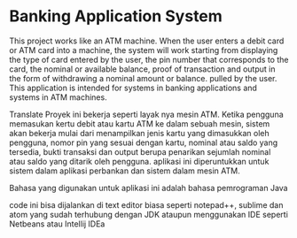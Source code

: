# Banking Application System

This project works like an ATM machine. When the user enters a debit card or ATM card into a machine, the system will work starting from displaying the type of card entered by the user, the pin number that corresponds to the card, the nominal or available balance, proof of transaction and output in the form of withdrawing a nominal amount or balance. pulled by the user. This application is intended for systems in banking applications and systems in ATM machines.

Translate
Proyek ini bekerja seperti layak nya mesin ATM. Ketika pengguna memasukan kertu debit atau kartu ATM ke dalam sebuah mesin, sistem akan bekerja mulai dari menampilkan jenis kartu yang dimasukkan oleh pengguna, nomor pin yang sesuai dengan kartu, nominal atau saldo yang tersedia, bukti transaksi dan output berupa penarikan sejumlah nominal atau saldo yang ditarik oleh pengguna. aplikasi ini diperuntukkan untuk sistem dalam aplikasi perbankan dan sistem dalam mesin ATM.

Bahasa yang digunakan untuk aplikasi ini adalah bahasa pemrograman Java

code ini bisa dijalankan di text editor biasa seperti notepad++, sublime dan atom yang sudah terhubung dengan JDK ataupun menggunakan IDE seperti Netbeans atau Intellij IDEa
